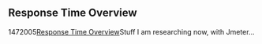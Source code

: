 <article><h1>Response Time Overview</h1><time><span class="day">14</span><span class="month">7</span><span class="year">2005</span></time><a href="http://www.useit.com/papers/responsetime.html">Response Time Overview</a>Stuff I am researching now, with Jmeter...</article>